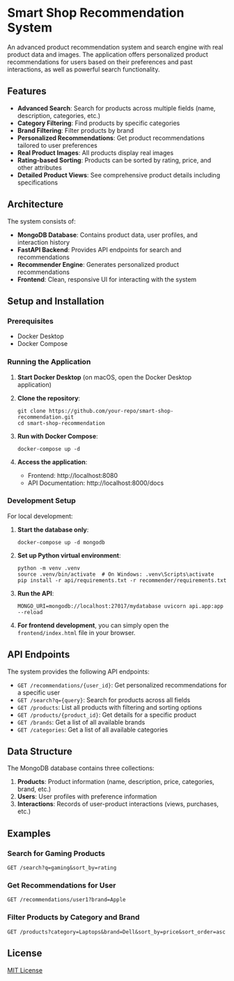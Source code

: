 # Smart Shop Recommendation System

An advanced product recommendation system and search engine with real product data and images. The application offers personalized product recommendations for users based on their preferences and past interactions, as well as powerful search functionality.

## Features

- **Advanced Search**: Search for products across multiple fields (name, description, categories, etc.)
- **Category Filtering**: Find products by specific categories
- **Brand Filtering**: Filter products by brand
- **Personalized Recommendations**: Get product recommendations tailored to user preferences
- **Real Product Images**: All products display real images
- **Rating-based Sorting**: Products can be sorted by rating, price, and other attributes
- **Detailed Product Views**: See comprehensive product details including specifications

## Architecture

The system consists of:

- **MongoDB Database**: Contains product data, user profiles, and interaction history
- **FastAPI Backend**: Provides API endpoints for search and recommendations
- **Recommender Engine**: Generates personalized product recommendations
- **Frontend**: Clean, responsive UI for interacting with the system

## Setup and Installation

### Prerequisites

- Docker Desktop
- Docker Compose

### Running the Application

1. **Start Docker Desktop** (on macOS, open the Docker Desktop application)

2. **Clone the repository**:
   ```
   git clone https://github.com/your-repo/smart-shop-recommendation.git
   cd smart-shop-recommendation
   ```

3. **Run with Docker Compose**:
   ```
   docker-compose up -d
   ```

4. **Access the application**:
   - Frontend: http://localhost:8080
   - API Documentation: http://localhost:8000/docs

### Development Setup

For local development:

1. **Start the database only**:
   ```
   docker-compose up -d mongodb
   ```

2. **Set up Python virtual environment**:
   ```
   python -m venv .venv
   source .venv/bin/activate  # On Windows: .venv\Scripts\activate
   pip install -r api/requirements.txt -r recommender/requirements.txt
   ```

3. **Run the API**:
   ```
   MONGO_URI=mongodb://localhost:27017/mydatabase uvicorn api.app:app --reload
   ```

4. **For frontend development**, you can simply open the `frontend/index.html` file in your browser.

## API Endpoints

The system provides the following API endpoints:

- `GET /recommendations/{user_id}`: Get personalized recommendations for a specific user
- `GET /search?q={query}`: Search for products across all fields
- `GET /products`: List all products with filtering and sorting options
- `GET /products/{product_id}`: Get details for a specific product
- `GET /brands`: Get a list of all available brands
- `GET /categories`: Get a list of all available categories

## Data Structure

The MongoDB database contains three collections:

1. **Products**: Product information (name, description, price, categories, brand, etc.)
2. **Users**: User profiles with preference information
3. **Interactions**: Records of user-product interactions (views, purchases, etc.)

## Examples

### Search for Gaming Products

```
GET /search?q=gaming&sort_by=rating
```

### Get Recommendations for User

```
GET /recommendations/user1?brand=Apple
```

### Filter Products by Category and Brand

```
GET /products?category=Laptops&brand=Dell&sort_by=price&sort_order=asc
```

## License

[MIT License](LICENSE)
